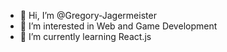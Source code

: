 - 👋 Hi, I’m @Gregory-Jagermeister
- 👀 I’m interested in Web and Game Development
- 🌱 I’m currently learning React.js

<!---
Gregory-Jagermeister/Gregory-Jagermeister is a ✨ special ✨ repository because its `README.md` (this file) appears on your GitHub profile.
You can click the Preview link to take a look at your changes.
--->
